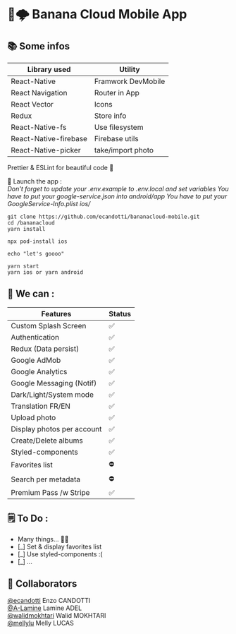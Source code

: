 # 🍌🌩 Banana Cloud Mobile App

## 📚 Some infos

| Library used          | Utility            |
| --------------------- | ------------------ |
| React-Native          | Framwork DevMobile |
| React Navigation      | Router in App      |
| React Vector          | Icons              |
| Redux                 | Store info         |
| React-Native-fs       | Use filesystem     |
| React-Native-firebase | Firebase utils     |
| React-Native-picker   | take/import photo  |

Prettier & ESLint for beautiful code 🥰

📲 Launch the app :  
_Don't forget to update your .env.example to .env.local and set variables_
_You have to put your google-service.json into android/app_
_You have to put your GoogleService-Info.plist ios/_

```
git clone https://github.com/ecandotti/bananacloud-mobile.git
cd /bananacloud
yarn install

npx pod-install ios

echo "let's goooo"

yarn start
yarn ios or yarn android
```

## 💪 We can :

| Features                   | Status |
| -------------------------- | ------ |
| Custom Splash Screen       | ✅     |
| Authentication             | ✅     |
| Redux (Data persist)       | ✅     |
| Google AdMob               | ✅     |
| Google Analytics           | ✅     |
| Google Messaging (Notif)   | ✅     |
| Dark/Light/System mode     | ✅     |
| Translation FR/EN          | ✅     |
| Upload photo               | ✅     |
| Display photos per account | ✅     |
| Create/Delete albums       | ✅     |
| Styled-components          | ✅     |
| Favorites list             | ⛔️    |
| Search per metadata        | ⛔️    |
| Premium Pass /w Stripe     | ✅     |

## 🗒 To Do :

-   Many things... 😮‍💨
-   [_] Set & display favorites list
-   [_] Use styled-components :(
-   [_] ...

## 👥 Collaborators

<a href="https://github.com/ecandotti">@ecandotti</a> Enzo CANDOTTI  
<a href="https://github.com/A-Lamine">@A-Lamine</a> Lamine ADEL  
<a href="https://github.com/walidmokhtari">@walidmokhtari</a> Walid MOKHTARI  
<a href="https://github.com/mellylu">@mellylu</a> Melly LUCAS
